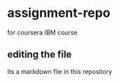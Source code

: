 # assignment-repo
for coursera IBM course
## editing the file
Its a markdown file in this repository
